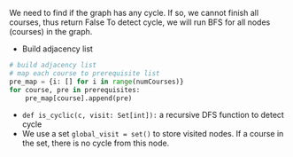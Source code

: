 We need to find if the graph has any cycle. If so, we cannot finish all courses, thus return False
To detect cycle, we will run BFS for all nodes (courses) in the graph.
 - Build adjacency list
```python
# build adjacency list
# map each course to prerequisite list
pre_map = {i: [] for i in range(numCourses)}
for course, pre in prerequisites:
    pre_map[course].append(pre)
```
 - `def is_cyclic(c, visit: Set[int]):` a recursive DFS function to detect cycle
 - We use a set `global_visit = set()` to store visited nodes. If a course in the set, there is no cycle from this node.